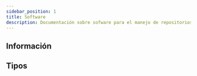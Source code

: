 ```yaml
---
sidebar_position: 1
title: Software
description: Documentación sobre sofware para el manejo de repositorios.
---
```


## Información

## Tipos